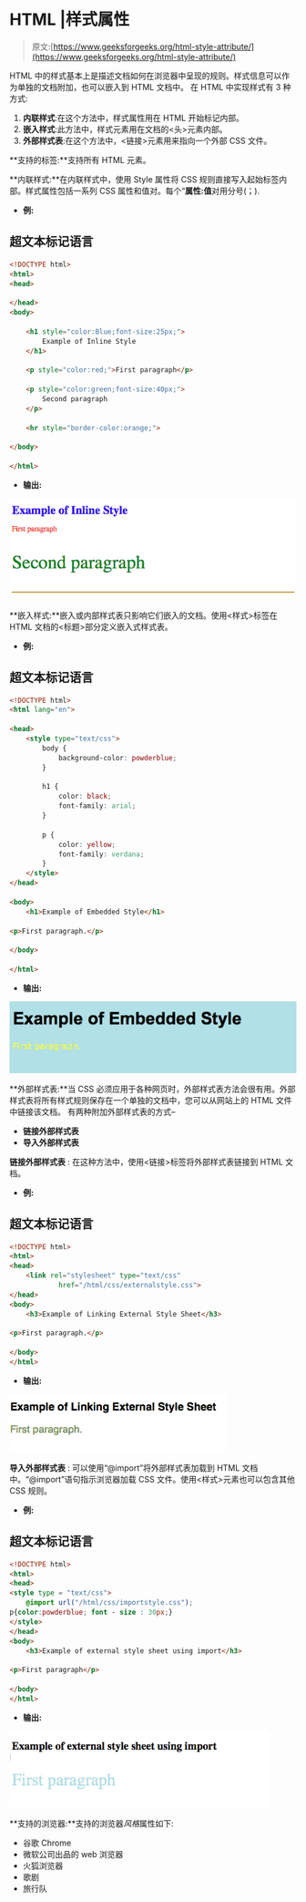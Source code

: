 # HTML |样式属性

> 原文:[https://www.geeksforgeeks.org/html-style-attribute/](https://www.geeksforgeeks.org/html-style-attribute/)

HTML 中的样式基本上是描述文档如何在浏览器中呈现的规则。样式信息可以作为单独的文档附加，也可以嵌入到 HTML 文档中。
在 HTML 中实现样式有 3 种方式:

1.  **内联样式**:在这个方法中，样式属性用在 HTML 开始标记内部。
2.  **嵌入样式**:此方法中，样式元素用在文档的<头>元素内部。
3.  **外部样式表**:在这个方法中，<链接>元素用来指向一个外部 CSS 文件。

**支持的标签:**支持所有 HTML 元素。

**内联样式:**在内联样式中，使用 Style 属性将 CSS 规则直接写入起始标签内部。样式属性包括一系列 CSS 属性和值对。每个“**属性:值**对用分号(；).

*   **例:**

## 超文本标记语言

```html
<!DOCTYPE html>
<html>
<head>

</head>
<body>

    <h1 style="color:Blue;font-size:25px;">
        Example of Inline Style
    </h1>

    <p style="color:red;">First paragraph</p>

    <p style="color:green;font-size:40px;">
        Second paragraph
    </p>

    <hr style="border-color:orange;">

</body>

</html>
```

*   **输出:**

![](img/80a6b44f0465aeb8de9907a1148ef47b.png)

**嵌入样式:**嵌入或内部样式表只影响它们嵌入的文档。使用<样式>标签在 HTML 文档的<标题>部分定义嵌入式样式表。

*   **例:**

## 超文本标记语言

```html
<!DOCTYPE html>
<html lang="en">

<head>
    <style type="text/css">
        body {
            background-color: powderblue;
        }

        h1 {
            color: black;
            font-family: arial;
        }

        p {
            color: yellow;
            font-family: verdana;
        }
    </style>
</head>

<body>
    <h1>Example of Embedded Style</h1>

<p>First paragraph.</p>

</body>

</html>
```

*   **输出:**

![](img/03e620c737f2b61b63a42090a35125c0.png)

**外部样式表:**当 CSS 必须应用于各种网页时，外部样式表方法会很有用。外部样式表将所有样式规则保存在一个单独的文档中，您可以从网站上的 HTML 文件中链接该文档。
有两种附加外部样式表的方式–

*   **链接外部样式表**
*   **导入外部样式表**

**链接外部样式表** :
在这种方法中，使用<链接>标签将外部样式表链接到 HTML 文档。

*   **例:**

## 超文本标记语言

```html
<!DOCTYPE html>
<html>
<head>
    <link rel="stylesheet" type="text/css"
            href="/html/css/externalstyle.css">
</head>
<body>
    <h3>Example of Linking External Style Sheet</h3>

<p>First paragraph.</p>

</body>
</html>
```

*   **输出:**

![](img/6b03c932b0b8f3f541171bea359e4fa4.png)

**导入外部样式表** :
可以使用“@import”将外部样式表加载到 HTML 文档中。“@import”语句指示浏览器加载 CSS 文件。使用<样式>元素也可以包含其他 CSS 规则。

*   **例:**

## 超文本标记语言

```html
<!DOCTYPE html>
<html>
<head>
<style type = "text/css">
    @import url("/html/css/importstyle.css");
p{color:powderblue; font - size : 30px;}
</style>
</head>
<body>
    <h3>Example of external style sheet using import</h3>

<p>First paragraph</p>

</body>
</html>
```

*   **输出:**

![](img/9174f3ce3524417986e597d9fc02240e.png)

**支持的浏览器:**支持的浏览器*风格*属性如下:

*   谷歌 Chrome
*   微软公司出品的 web 浏览器
*   火狐浏览器
*   歌剧
*   旅行队